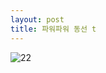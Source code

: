 ```yaml
---
layout: post
title: 파워파워 동선 t
---
```

<head>
<meta http-equiv="refresh" content="7">
</head>

![22](https://user-images.githubusercontent.com/82706829/115135521-0fefc180-a054-11eb-981d-7ee8cd9120c8.jpg)
